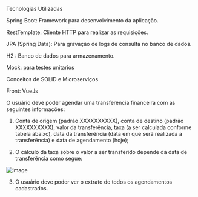 Tecnologias Utilizadas

Spring Boot: Framework para desenvolvimento da aplicação.

RestTemplate: Cliente HTTP para realizar as requisições.

JPA (Spring Data): Para gravação de logs de consulta no banco de dados.

H2 : Banco de dados para armazenamento.

Mock: para testes unitarios  

Conceitos de SOLID e Microserviços 

Front: VueJs

O usuário deve poder agendar uma transferência financeira com as seguintes informações: 

1. Conta de origem (padrão XXXXXXXXXX), conta de destino (padrão XXXXXXXXXX), valor da 
transferência, taxa (a ser calculada conforme tabela abaixo), data da transferência (data em 
que será realizada a transferência) e data de agendamento (hoje);

2. O cálculo da taxa sobre o valor a ser transferido depende da data de transferência como 
segue:

![image](https://github.com/user-attachments/assets/82159cc9-baeb-4f9c-9280-ce8832477217)


3. O usuário deve poder ver o extrato de todos os agendamentos cadastrados. 
